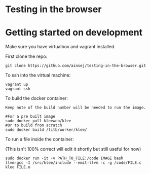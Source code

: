 Testing in the browser
=======================

Getting started on development
===============================

Make sure you have virtualbox and vagrant installed.

First clone the repo:

    git clone https://github.com/ainsej/testing-in-the-browser.git
    
To ssh into the virtual machine:
   
    vagrant up
    vagrant ssh
    
To build the docker container:

    Keep note of the build number will be needed to run the image.
    
    #For a pre built image
    sudo docker pull kleeweb/klee 
    #Or to build from scratch
    sudo docker build /titb/worker/klee/
    
To run a file inside the container:

(This isn't 100% correct will edit it shortly but still useful for now)

    sudo docker run -it -v PATH_TO_FILE:/code IMAGE bash
    llvm-gcc -I /src/klee/include --emit-llvm -c -g /code/FILE.c
    klee FILE.o
